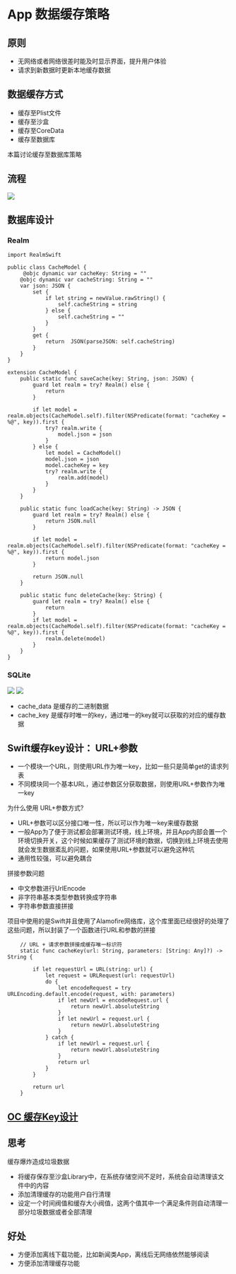 # App 数据缓存策略

## 原则
+ 无网络或者网络很差时能及时显示界面，提升用户体验
+ 请求到新数据时更新本地缓存数据

## 数据缓存方式
+ 缓存至Plist文件
+ 缓存至沙盒
+ 缓存至CoreData
+ 缓存至数据库

本篇讨论缓存至数据库策略
## 流程
![](Image/1.png)

## 数据库设计
### Realm
~~~
import RealmSwift

public class CacheModel {
	 @objc dynamic var cacheKey: String = ""
    @objc dynamic var cacheString: String = ""
    var json: JSON {
        set {
            if let string = newValue.rawString() {
                self.cacheString = string
            } else {
                self.cacheString = ""
            }
        }
        get {
            return  JSON(parseJSON: self.cacheString)
        }
    }
}

extension CacheModel {
    public static func saveCache(key: String, json: JSON) {
        guard let realm = try? Realm() else {
            return
        }
        
        if let model = realm.objects(CacheModel.self).filter(NSPredicate(format: "cacheKey = %@", key)).first {
            try? realm.write {
                model.json = json
            }
        } else {
            let model = CacheModel()
            model.json = json
            model.cacheKey = key
            try? realm.write {
                realm.add(model)
            }
        }
    }
    
    public static func loadCache(key: String) -> JSON {
        guard let realm = try? Realm() else {
            return JSON.null
        }
        
        if let model = realm.objects(CacheModel.self).filter(NSPredicate(format: "cacheKey = %@", key)).first {
            return model.json
        }
        
        return JSON.null
    }
    
    public static func deleteCache(key: String) {
        guard let realm = try? Realm() else {
            return
        }
        if let model = realm.objects(CacheModel.self).filter(NSPredicate(format: "cacheKey = %@", key)).first {
            realm.delete(model)
        }
    }
}
~~~

### SQLite
![](Image/2.png)
![](Image/3.png)

+ cache_data 是缓存的二进制数据
+ cache_key 是缓存时唯一的key，通过唯一的key就可以获取的对应的缓存数据

## Swift缓存key设计： URL+参数

+ 一个模块一个URL，则使用URL作为唯一key，比如一些只是简单get的请求列表
+ 不同模块同一个基本URL，通过参数区分获取数据，则使用URL+参数作为唯一key

为什么使用 URL+参数方式?

+ URL+参数可以区分接口唯一性，所以可以作为唯一key来缓存数据
+ 一般App为了便于测试都会部署测试环境，线上环境，并且App内部会置一个环境切换开关，这个时候如果缓存了测试环境的数据，切换到线上环境去使用就会发生数据紊乱的问题，如果使用URL+参数就可以避免这种坑
+ 通用性较强，可以避免耦合

拼接参数问题

+ 中文参数进行UrlEncode
+ 非字符串基本类型参数转换成字符串
+ 字符串参数直接拼接

项目中使用的是Swift并且使用了Alamofire网络库，这个库里面已经很好的处理了这些问题，所以封装了一个函数进行URL和参数的拼接

~~~
    // URL + 请求参数拼接成缓存唯一标识符
    static func cacheKey(url: String, parameters: [String: Any]?) -> String {
        
        if let requestUrl = URL(string: url) {
            let request = URLRequest(url: requestUrl)
            do {
                let encodeRequest = try URLEncoding.default.encode(request, with: parameters)
                if let newUrl = encodeRequest.url {
                    return newUrl.absoluteString
                }
                if let newUrl = request.url {
                    return newUrl.absoluteString
                }
            } catch {
                if let newUrl = request.url {
                    return newUrl.absoluteString
                }
                return url
            }
        }

        return url
    }
~~~

## [OC 缓存Key设计](oc-key.md)
## 思考 
缓存爆炸造成垃圾数据 

+ 将缓存保存至沙盒Library中，在系统存储空间不足时，系统会自动清理该文件中的内容
+ 添加清理缓存的功能用户自行清理
+ 设定一个时间阀值和缓存大小阀值，这两个值其中一个满足条件则自动清理一部分垃圾数据或者全部清理

## 好处
+ 方便添加离线下载功能，比如新闻类App，离线后无网络依然能够阅读
+ 方便添加清理缓存功能